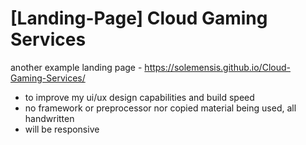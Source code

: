 # [Landing-Page] Cloud Gaming Services
 another example landing page - https://solemensis.github.io/Cloud-Gaming-Services/
 
 
 
 - to improve my ui/ux design capabilities and build speed
 - no framework or preprocessor nor copied material being used, all handwritten
 - will be responsive
